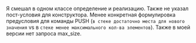 

Я смешал в одном классе определение и реализацию.
Также не указал пост-условия для конструктора. Менее конкретная формулировка предусловия для команды PUSH 
(`в стеке достаточно места для нового значения` vs в `стеке менее максимального кол-ва элементов`). Также в моей
версии нет запроса max_size.